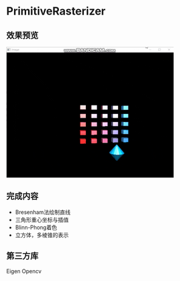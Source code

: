 # PrimitiveRasterizer  
## 效果预览  
![image](./markdown_img/phong-shading.gif)

## 完成内容  
* Bresenham法绘制直线
* 三角形重心坐标与插值
* Blinn-Phong着色
* 立方体，多棱锥的表示

## 第三方库  
Eigen
Opencv